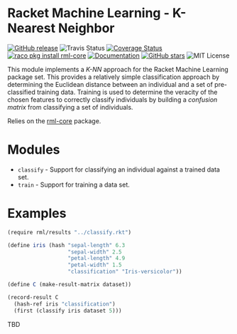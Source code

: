 # Racket Machine Learning - K-Nearest Neighbor

[![GitHub release](https://img.shields.io/github/release/johnstonskj/rml-knn.svg?style=flat-square)](https://github.com/johnstonskj/rml-knn/releases)
![Travis Status](https://travis-ci.org/johnstonskj/rml-knn.svg)
[![Coverage Status](https://coveralls.io/repos/github/johnstonskj/rml-knn/badge.svg?branch=master)](https://coveralls.io/github/johnstonskj/rml-knn?branch=master)
[![raco pkg install rml-core](https://img.shields.io/badge/raco%20pkg%20install-rml--knn-blue.svg)](http://pkgs.racket-lang.org/package/rml-knn)
[![Documentation](https://img.shields.io/badge/raco%20docs-rml--knn-blue.svg)](http://docs.racket-lang.org/rml-knn/index.html)
[![GitHub stars](https://img.shields.io/github/stars/johnstonskj/rml-core.svg)](https://github.com/johnstonskj/rml-core/stargazers)
![MIT License](https://img.shields.io/badge/license-MIT-118811.svg)

This module implements a *K-NN* approach for the Racket Machine Learning
package set. This provides a relatively simple classification approach by
determining the Euclidean distance between an individual and a set of pre-
classified training data. Training is used to determine the veracity of the
chosen features to correctly classify individuals by building a *confusion
matrix* from classifying a set of individuals.

Relies on the [rml-core](https://github.com/johnstonskj/rml-core) package.

# Modules

* `classify` - Support for classifying an individual against a trained data set.
* `train` - Support for training a data set.

# Examples

```scheme
(require rml/results "../classify.rkt")

(define iris (hash "sepal-length" 6.3
                   "sepal-width" 2.5
                   "petal-length" 4.9
                   "petal-width" 1.5
                   "classification" "Iris-versicolor"))

(define C (make-result-matrix dataset))

(record-result C
  (hash-ref iris "classification")
  (first (classify iris dataset 5)))
```

TBD
